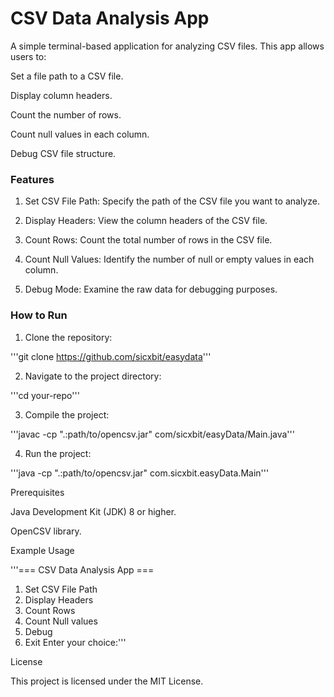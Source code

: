 
# CSV Data Analysis App

A simple terminal-based application for analyzing CSV files. This app allows users to:

Set a file path to a CSV file.

Display column headers.

Count the number of rows.

Count null values in each column.

Debug CSV file structure.


### Features

1. Set CSV File Path: Specify the path of the CSV file you want to analyze.


2. Display Headers: View the column headers of the CSV file.


3. Count Rows: Count the total number of rows in the CSV file.


4. Count Null Values: Identify the number of null or empty values in each column.


5. Debug Mode: Examine the raw data for debugging purposes.


### How to Run

1. Clone the repository:

'''git clone https://github.com/sicxbit/easydata'''


2. Navigate to the project directory:

'''cd your-repo'''


3. Compile the project:

'''javac -cp ".:path/to/opencsv.jar" com/sicxbit/easyData/Main.java'''


4. Run the project:

'''java -cp ".:path/to/opencsv.jar" com.sicxbit.easyData.Main'''



Prerequisites

Java Development Kit (JDK) 8 or higher.

OpenCSV library.


Example Usage

'''=== CSV Data Analysis App ===
1. Set CSV File Path
2. Display Headers
3. Count Rows
4. Count Null values
5. Debug
6. Exit
Enter your choice:'''

License

This project is licensed under the MIT License.




